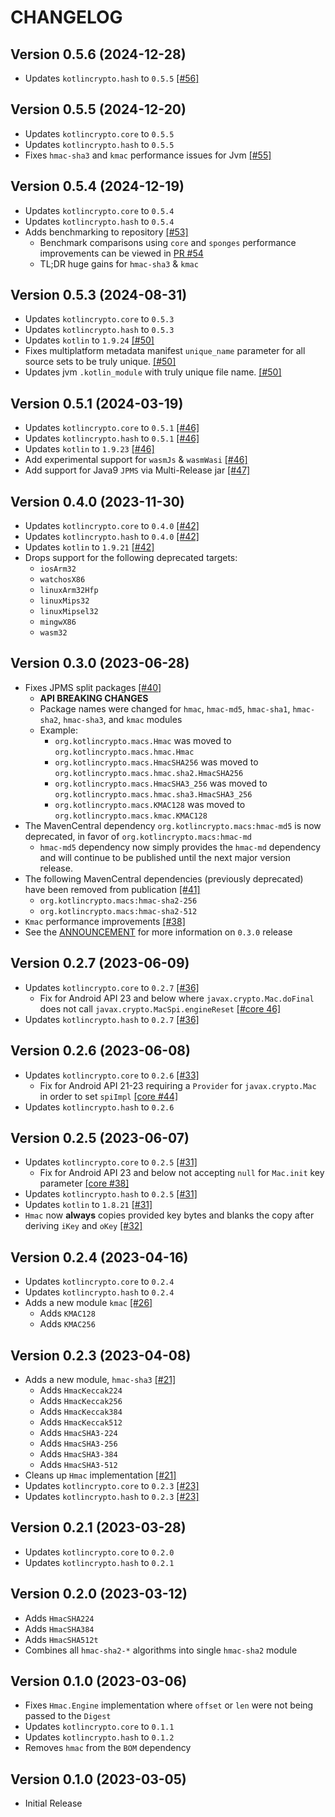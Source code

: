 # CHANGELOG

## Version 0.5.6 (2024-12-28)
 - Updates `kotlincrypto.hash` to `0.5.5` [[#56]][56]

## Version 0.5.5 (2024-12-20)
 - Updates `kotlincrypto.core` to `0.5.5`
 - Updates `kotlincrypto.hash` to `0.5.5`
 - Fixes `hmac-sha3` and `kmac` performance issues for Jvm [[#55]][55]

## Version 0.5.4 (2024-12-19)
 - Updates `kotlincrypto.core` to `0.5.4`
 - Updates `kotlincrypto.hash` to `0.5.4`
 - Adds benchmarking to repository [[#53]][53]
     - Benchmark comparisons using `core` and `sponges` performance
       improvements can be viewed in [PR #54][54-comment]
     - TL;DR huge gains for `hmac-sha3` & `kmac`

## Version 0.5.3 (2024-08-31)
 - Updates `kotlincrypto.core` to `0.5.3`
 - Updates `kotlincrypto.hash` to `0.5.3`
 - Updates `kotlin` to `1.9.24` [[#50]][50]
 - Fixes multiplatform metadata manifest `unique_name` parameter for
   all source sets to be truly unique. [[#50]][50]
 - Updates jvm `.kotlin_module` with truly unique file name. [[#50]][50]

## Version 0.5.1 (2024-03-19)
 - Updates `kotlincrypto.core` to `0.5.1` [[#46]][46]
 - Updates `kotlincrypto.hash` to `0.5.1` [[#46]][46]
 - Updates `kotlin` to `1.9.23` [[#46]][46]
 - Add experimental support for `wasmJs` & `wasmWasi` [[#46]][46]
 - Add support for Java9 `JPMS` via Multi-Release jar [[#47]][47]

## Version 0.4.0 (2023-11-30)
- Updates `kotlincrypto.core` to `0.4.0` [[#42]][42]
- Updates `kotlincrypto.hash` to `0.4.0` [[#42]][42]
- Updates `kotlin` to `1.9.21` [[#42]][42]
- Drops support for the following deprecated targets:
    - `iosArm32`
    - `watchosX86`
    - `linuxArm32Hfp`
    - `linuxMips32`
    - `linuxMipsel32`
    - `mingwX86`
    - `wasm32`

## Version 0.3.0 (2023-06-28)
 - Fixes JPMS split packages [[#40]][40]
     - **API BREAKING CHANGES**
     - Package names were changed for `hmac`, `hmac-md5`, `hmac-sha1`, `hmac-sha2`, `hmac-sha3`, 
       and `kmac` modules
     - Example:
         - `org.kotlincrypto.macs.Hmac` was moved to `org.kotlincrypto.macs.hmac.Hmac`
         - `org.kotlincrypto.macs.HmacSHA256` was moved to `org.kotlincrypto.macs.hmac.sha2.HmacSHA256`
         - `org.kotlincrypto.macs.HmacSHA3_256` was moved to `org.kotlincrypto.macs.hmac.sha3.HmacSHA3_256`
         - `org.kotlincrypto.macs.KMAC128` was moved to `org.kotlincrypto.macs.kmac.KMAC128`
 - The MavenCentral dependency `org.kotlincrypto.macs:hmac-md5` is now deprecated,
   in favor of `org.kotlincrypto.macs:hmac-md`
     - `hmac-md5` dependency now simply provides the `hmac-md` dependency and
       will continue to be published until the next major version release.
 - The following MavenCentral dependencies (previously deprecated) have
   been removed from publication [[#41]][41]
     - `org.kotlincrypto.macs:hmac-sha2-256`
     - `org.kotlincrypto.macs:hmac-sha2-512`
 - `Kmac` performance improvements [[#38]][38]
 - See the [ANNOUNCEMENT][discussion-3] for more information on `0.3.0` release

## Version 0.2.7 (2023-06-09)
 - Updates `kotlincrypto.core` to `0.2.7` [[#36]][36]
     - Fix for Android API 23 and below where `javax.crypto.Mac.doFinal` does
       not call `javax.crypto.MacSpi.engineReset` [[#core 46]][core-46]
 - Updates `kotlincrypto.hash` to `0.2.7` [[#36]][36]

## Version 0.2.6 (2023-06-08)
 - Updates `kotlincrypto.core` to `0.2.6` [[#33]][33]
     - Fix for Android API 21-23 requiring a `Provider` for `javax.crypto.Mac`
       in order to set `spiImpl` [[core #44]][core-44]
 - Updates `kotlincrypto.hash` to `0.2.6`

## Version 0.2.5 (2023-06-07)
 - Updates `kotlincrypto.core` to `0.2.5` [[#31]][31]
     - Fix for Android API 23 and below not accepting `null` for `Mac.init` key
       parameter [[core #38]][core-38]
 - Updates `kotlincrypto.hash` to `0.2.5` [[#31]][31]
 - Updates `kotlin` to `1.8.21` [[#31]][31]
 - `Hmac` now **always** copies provided key bytes and blanks the copy
   after deriving `iKey` and `oKey` [[#32]][32]

## Version 0.2.4 (2023-04-16)
 - Updates `kotlincrypto.core` to `0.2.4`
 - Updates `kotlincrypto.hash` to `0.2.4`
 - Adds a new module `kmac` [[#26]][26]
     - Adds `KMAC128`
     - Adds `KMAC256`

## Version 0.2.3 (2023-04-08)
 - Adds a new module, `hmac-sha3` [[#21]][21]
     - Adds `HmacKeccak224`
     - Adds `HmacKeccak256`
     - Adds `HmacKeccak384`
     - Adds `HmacKeccak512`
     - Adds `HmacSHA3-224`
     - Adds `HmacSHA3-256`
     - Adds `HmacSHA3-384`
     - Adds `HmacSHA3-512`
 - Cleans up `Hmac` implementation [[#21]][21]
 - Updates `kotlincrypto.core` to `0.2.3` [[#23]][23]
 - Updates `kotlincrypto.hash` to `0.2.3` [[#23]][23]

## Version 0.2.1 (2023-03-28)
 - Updates `kotlincrypto.core` to `0.2.0`
 - Updates `kotlincrypto.hash` to `0.2.1`

## Version 0.2.0 (2023-03-12)
 - Adds `HmacSHA224`
 - Adds `HmacSHA384`
 - Adds `HmacSHA512t`
 - Combines all `hmac-sha2-*` algorithms into single `hmac-sha2` module

## Version 0.1.0 (2023-03-06)
 - Fixes `Hmac.Engine` implementation where `offset` or `len` 
   were not being passed to the `Digest`
 - Updates `kotlincrypto.core` to `0.1.1`
 - Updates `kotlincrypto.hash` to `0.1.2`
 - Removes `hmac` from the `BOM` dependency

## Version 0.1.0 (2023-03-05)
 - Initial Release

[discussion-3]: https://github.com/orgs/KotlinCrypto/discussions/3
[core-38]: https://github.com/KotlinCrypto/core/pull/38
[core-44]: https://github.com/KotlinCrypto/core/pull/44
[core-46]: https://github.com/KotlinCrypto/core/pull/46
[21]: https://github.com/KotlinCrypto/MACs/pull/21
[23]: https://github.com/KotlinCrypto/MACs/pull/23
[26]: https://github.com/KotlinCrypto/MACs/pull/26
[31]: https://github.com/KotlinCrypto/MACs/pull/31
[32]: https://github.com/KotlinCrypto/MACs/pull/32
[33]: https://github.com/KotlinCrypto/MACs/pull/33
[36]: https://github.com/KotlinCrypto/MACs/pull/36
[38]: https://github.com/KotlinCrypto/MACs/pull/38
[40]: https://github.com/KotlinCrypto/MACs/pull/40
[41]: https://github.com/KotlinCrypto/MACs/pull/41
[42]: https://github.com/KotlinCrypto/MACs/pull/42
[46]: https://github.com/KotlinCrypto/MACs/pull/46
[47]: https://github.com/KotlinCrypto/MACs/pull/47
[50]: https://github.com/KotlinCrypto/MACs/pull/50
[53]: https://github.com/KotlinCrypto/MACs/pull/53
[54-comment]: https://github.com/KotlinCrypto/MACs/pull/54#issuecomment-2554991551
[55]: https://github.com/KotlinCrypto/MACs/pull/55
[56]: https://github.com/KotlinCrypto/MACs/pull/56
